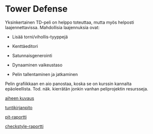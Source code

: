 # Tower Defense

Yksinkertainen TD-peli on helppo toteuttaa, mutta myös helposti laajennettavissa.
Mahdollisia laajennuksia ovat:

 * Lisää torni/vihollis-tyyppejä

 * Kenttäeditori

 * Satunnaisgenerointi

 * Dynaaminen vaikeustaso

 * Pelin tallentaminen ja jatkaminen

Pelin grafiikkaan en aio panostaa, koska se on kurssin kannalta epäoleellista. Tod. näk. kierrätän jonkin vanhan peliprojektin resursseja.

[aiheen kuvaus](dokumentaatio/aiheenKuvausJaRakenne.md)

[tuntikirjanpito](dokumentaatio/tuntikirjanpito.md)

[pit-raportti](https://htmlpreview.github.io/?https://github.com/Chamion/TD/blob/master/dokumentaatio/pit-raportti/201702171919/index.html)

[checkstyle-raportti](https://htmlpreview.github.io/?https://github.com/Chamion/TD/blob/master/dokumentaatio/checkstyle-raportti/checkstyle.html)
